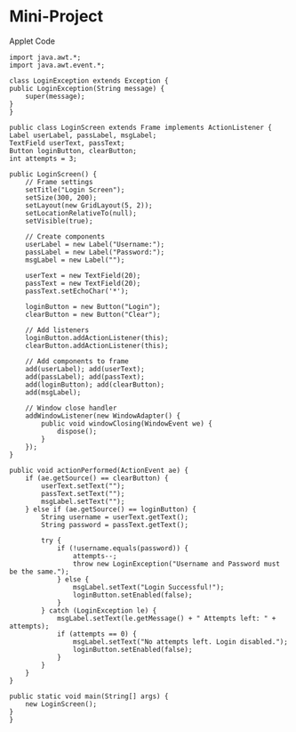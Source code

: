 # Mini-Project
Applet Code




    import java.awt.*;
    import java.awt.event.*;

    class LoginException extends Exception {
    public LoginException(String message) {
        super(message);
    }
    }

    public class LoginScreen extends Frame implements ActionListener {
    Label userLabel, passLabel, msgLabel;
    TextField userText, passText;
    Button loginButton, clearButton;
    int attempts = 3;

    public LoginScreen() {
        // Frame settings
        setTitle("Login Screen");
        setSize(300, 200);
        setLayout(new GridLayout(5, 2));
        setLocationRelativeTo(null);
        setVisible(true);

        // Create components
        userLabel = new Label("Username:");
        passLabel = new Label("Password:");
        msgLabel = new Label("");

        userText = new TextField(20);
        passText = new TextField(20);
        passText.setEchoChar('*');

        loginButton = new Button("Login");
        clearButton = new Button("Clear");

        // Add listeners
        loginButton.addActionListener(this);
        clearButton.addActionListener(this);

        // Add components to frame
        add(userLabel); add(userText);
        add(passLabel); add(passText);
        add(loginButton); add(clearButton);
        add(msgLabel);

        // Window close handler
        addWindowListener(new WindowAdapter() {
            public void windowClosing(WindowEvent we) {
                dispose();
            }
        });
    }

    public void actionPerformed(ActionEvent ae) {
        if (ae.getSource() == clearButton) {
            userText.setText("");
            passText.setText("");
            msgLabel.setText("");
        } else if (ae.getSource() == loginButton) {
            String username = userText.getText();
            String password = passText.getText();

            try {
                if (!username.equals(password)) {
                    attempts--;
                    throw new LoginException("Username and Password must be the same.");
                } else {
                    msgLabel.setText("Login Successful!");
                    loginButton.setEnabled(false);
                }
            } catch (LoginException le) {
                msgLabel.setText(le.getMessage() + " Attempts left: " + attempts);
                if (attempts == 0) {
                    msgLabel.setText("No attempts left. Login disabled.");
                    loginButton.setEnabled(false);
                }
            }
        }
    }

    public static void main(String[] args) {
        new LoginScreen();
    }
    }
